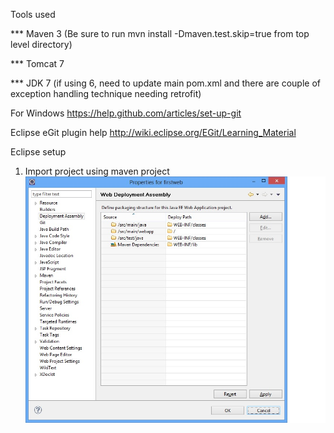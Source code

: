 Tools used

*** Maven 3 (Be sure to run mvn install -Dmaven.test.skip=true from top level directory)

*** Tomcat 7

*** JDK 7 (if using 6, need to update main pom.xml and there are couple of exception handling technique needing retrofit)


For Windows
https://help.github.com/articles/set-up-git

Eclipse eGit plugin help
http://wiki.eclipse.org/EGit/Learning_Material

Eclipse setup
1) Import project using maven project
![alt text](/eclipse-setup.jpg "Eclipse Setup")




